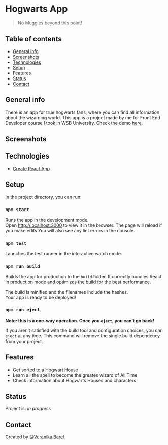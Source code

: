 # Hogwarts App
> No Muggles beyond this point! 

## Table of contents
* [General info](#general-info)
* [Screenshots](#screenshots)
* [Technologies](#technologies)
* [Setup](#setup)
* [Features](#features)
* [Status](#status)
* [Contact](#contact)

## General info
There is an app for true hogwarts fans, where you can find all information about the wizarding world. This app is a project made by me for Front End Developer course I took in WSB University. Check the demo [here](#).

## Screenshots
[]()

## Technologies
* [Create React App](https://github.com/facebook/create-react-app)

## Setup
In the project directory, you can run:

### `npm start`

Runs the app in the development mode.<br>
Open [http://localhost:3000](http://localhost:3000) to view it in the browser. The page will reload if you make edits.You will also see any lint errors in the console.

### `npm test`

Launches the test runner in the interactive watch mode.

### `npm run build`

Builds the app for production to the `build` folder. It correctly bundles React in production mode and optimizes the build for the best performance.

The build is minified and the filenames include the hashes.<br>
Your app is ready to be deployed!

### `npm run eject`

**Note: this is a one-way operation. Once you `eject`, you can’t go back!**

If you aren’t satisfied with the build tool and configuration choices, you can `eject` at any time. This command will remove the single build dependency from your project.

## Features
* Get sorted to a Hogwart House 
* Learn all the spell to become the greates wizard of All Time
* Check information about Hogwarts Houses and characters

## Status
Project is: _in progress_

## Contact
Created by [@Veranika Barel](https://github.com/veranikabarel).




